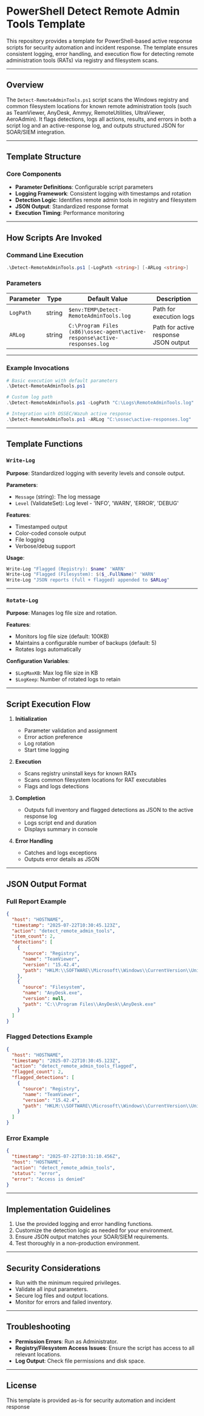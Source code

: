 # PowerShell Detect Remote Admin Tools Template

This repository provides a template for PowerShell-based active response scripts for security automation and incident response. The template ensures consistent logging, error handling, and execution flow for detecting remote administration tools (RATs) via registry and filesystem scans.

---

## Overview

The `Detect-RemoteAdminTools.ps1` script scans the Windows registry and common filesystem locations for known remote administration tools (such as TeamViewer, AnyDesk, Ammyy, RemoteUtilities, UltraViewer, AeroAdmin). It flags detections, logs all actions, results, and errors in both a script log and an active-response log, and outputs structured JSON for SOAR/SIEM integration.

---

## Template Structure

### Core Components

- **Parameter Definitions**: Configurable script parameters
- **Logging Framework**: Consistent logging with timestamps and rotation
- **Detection Logic**: Identifies remote admin tools in registry and filesystem
- **JSON Output**: Standardized response format
- **Execution Timing**: Performance monitoring

---

## How Scripts Are Invoked

### Command Line Execution

```powershell
.\Detect-RemoteAdminTools.ps1 [-LogPath <string>] [-ARLog <string>]
```

### Parameters

| Parameter | Type   | Default Value                                                    | Description                                  |
|-----------|--------|------------------------------------------------------------------|----------------------------------------------|
| `LogPath` | string | `$env:TEMP\Detect-RemoteAdminTools.log`                          | Path for execution logs                      |
| `ARLog`   | string | `C:\Program Files (x86)\ossec-agent\active-response\active-responses.log` | Path for active response JSON output         |

---

### Example Invocations

```powershell
# Basic execution with default parameters
.\Detect-RemoteAdminTools.ps1

# Custom log path
.\Detect-RemoteAdminTools.ps1 -LogPath "C:\Logs\RemoteAdminTools.log"

# Integration with OSSEC/Wazuh active response
.\Detect-RemoteAdminTools.ps1 -ARLog "C:\ossec\active-responses.log"
```

---

## Template Functions

### `Write-Log`
**Purpose**: Standardized logging with severity levels and console output.

**Parameters**:
- `Message` (string): The log message
- `Level` (ValidateSet): Log level - 'INFO', 'WARN', 'ERROR', 'DEBUG'

**Features**:
- Timestamped output
- Color-coded console output
- File logging
- Verbose/debug support

**Usage**:
```powershell
Write-Log "Flagged (Registry): $name" 'WARN'
Write-Log "Flagged (Filesystem): $($_.FullName)" 'WARN'
Write-Log "JSON reports (full + flagged) appended to $ARLog"
```

---

### `Rotate-Log`
**Purpose**: Manages log file size and rotation.

**Features**:
- Monitors log file size (default: 100KB)
- Maintains a configurable number of backups (default: 5)
- Rotates logs automatically

**Configuration Variables**:
- `$LogMaxKB`: Max log file size in KB
- `$LogKeep`: Number of rotated logs to retain

---

## Script Execution Flow

1. **Initialization**
   - Parameter validation and assignment
   - Error action preference
   - Log rotation
   - Start time logging

2. **Execution**
   - Scans registry uninstall keys for known RATs
   - Scans common filesystem locations for RAT executables
   - Flags and logs detections

3. **Completion**
   - Outputs full inventory and flagged detections as JSON to the active response log
   - Logs script end and duration
   - Displays summary in console

4. **Error Handling**
   - Catches and logs exceptions
   - Outputs error details as JSON

---

## JSON Output Format

### Full Report Example

```json
{
  "host": "HOSTNAME",
  "timestamp": "2025-07-22T10:30:45.123Z",
  "action": "detect_remote_admin_tools",
  "item_count": 2,
  "detections": [
    {
      "source": "Registry",
      "name": "TeamViewer",
      "version": "15.42.4",
      "path": "HKLM:\\SOFTWARE\\Microsoft\\Windows\\CurrentVersion\\Uninstall\\..."
    },
    {
      "source": "Filesystem",
      "name": "AnyDesk.exe",
      "version": null,
      "path": "C:\\Program Files\\AnyDesk\\AnyDesk.exe"
    }
  ]
}
```

### Flagged Detections Example

```json
{
  "host": "HOSTNAME",
  "timestamp": "2025-07-22T10:30:45.123Z",
  "action": "detect_remote_admin_tools_flagged",
  "flagged_count": 2,
  "flagged_detections": [
    {
      "source": "Registry",
      "name": "TeamViewer",
      "version": "15.42.4",
      "path": "HKLM:\\SOFTWARE\\Microsoft\\Windows\\CurrentVersion\\Uninstall\\..."
    }
  ]
}
```

### Error Example

```json
{
  "timestamp": "2025-07-22T10:31:10.456Z",
  "host": "HOSTNAME",
  "action": "detect_remote_admin_tools",
  "status": "error",
  "error": "Access is denied"
}
```

---

## Implementation Guidelines

1. Use the provided logging and error handling functions.
2. Customize the detection logic as needed for your environment.
3. Ensure JSON output matches your SOAR/SIEM requirements.
4. Test thoroughly in a non-production environment.

---

## Security Considerations

- Run with the minimum required privileges.
- Validate all input parameters.
- Secure log files and output locations.
- Monitor for errors and failed inventory.

---

## Troubleshooting

- **Permission Errors**: Run as Administrator.
- **Registry/Filesystem Access Issues**: Ensure the script has access to all relevant locations.
- **Log Output**: Check file permissions and disk space.

---

## License

This template is provided as-is for security automation and incident response
